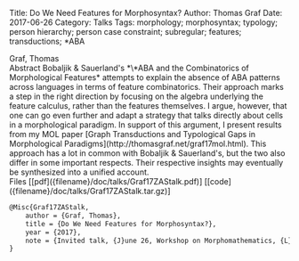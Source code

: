 Title: Do We Need Features for Morphosyntax?
Author: Thomas Graf
Date: 2017-06-26
Category: Talks
Tags: morphology; morphosyntax; typology; person hierarchy; person case constraint; subregular; features; transductions; *ABA

<div markdown class="authors">
Graf, Thomas
</div>

<div markdown class="abstract">
<span id="abstract-title">Abstract</span>
Bobaljik & Sauerland's *\*ABA and the Combinatorics of Morphological Features* attempts to explain the absence of ABA patterns across languages in terms of feature combinatorics.
Their approach marks a step in the right direction by focusing on the algebra underlying the feature calculus, rather than the features themselves.
I argue, however, that one can go even further and adapt a strategy that talks directly about cells in a morphological paradigm. 
In support of this argument, I present results from my MOL paper [Graph Transductions and Typological Gaps in Morphological Paradigms](http://thomasgraf.net/graf17mol.html).
This approach has a lot in common with Bobaljik & Sauerland's, but the two also differ in some important respects.
Their respective insights may eventually be synthesized into a unified account.
</div>

<div markdown class="files">
<span id="files-title">Files</span>
[[pdf]({filename}/doc/talks/Graf17ZAStalk.pdf)]
[[code]({filename}/doc/talks/Graf17ZAStalk.tar.gz)]
</div>

~~~latex
@Misc{Graf17ZAStalk,
    author = {Graf, Thomas},
    title = {Do We Need Features for Morphosyntax?},
    year = {2017},
    note = {Invited talk, {J}une 26, Workshop on Morphomathematics, {L}eibniz-{Z}entrum für {A}llgemeine {S}prachwissenschaft, {B}erlin, {G}ermany}
}
~~~
